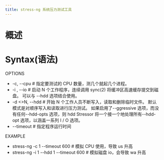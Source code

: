 ```yaml
---
title: stress-ng 系统压力测试工具
---
```


# 概述

# Syntax(语法)

OPTIONS

- -c, --cpu <NUM> # 指定要测试的 CPU 数量，测几个就起几个进程。
- -i <N>, --io <N> # 启动 N 个工作程序，连续调用 sync(2) 将缓冲区高速缓存提交到磁盘。 可以与 --hdd 选项结合使用。
- -d <>N, --hdd <N> # 开始 N 个工作人员不断写入，读取和删除临时文件。 默认模式是对顺序写入和读取进行压力测试。 如果启用了--ggressive 选项，而没有任何--hdd-opts 选项，则 hdd Stressor 将一个接一个地处理所有--hdd-opt 选项，以涵盖一系列 I / O 选项。
- \--timeout <TIME> # 指定程序运行时间

EXAMPLE

- stress-ng -c 1 --timeout 600 # 模拟 CPU 使用，导致 us 升高
- stress-ng -i 1 --hdd 1 --timeout 600 # 模拟磁盘 io，会导致 wa 升高
